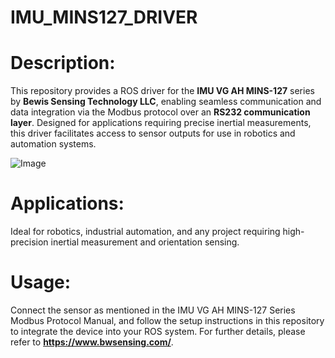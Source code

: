 # IMU_MINS127_DRIVER

# Description:
This repository provides a ROS driver for the **IMU VG AH MINS-127** series by **Bewis Sensing Technology LLC**, enabling seamless communication and data integration via the Modbus protocol over an **RS232 communication layer**. Designed for applications requiring precise inertial measurements, this driver facilitates access to sensor outputs for use in robotics and automation systems.

![Image](https://github.com/user-attachments/assets/3fd85939-daa7-4a8f-94df-cd923b833de7)



# Applications:
Ideal for robotics, industrial automation, and any project requiring high-precision inertial measurement and orientation sensing.


# Usage:
Connect the sensor as mentioned in the IMU VG AH MINS-127 Series Modbus Protocol Manual, and follow the setup instructions in this repository to integrate the device into your ROS system. 
For further details, please refer to **https://www.bwsensing.com/**.
